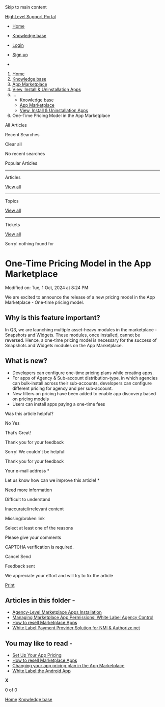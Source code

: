 Skip to main content

[ HighLevel Support Portal ](https://help.gohighlevel.com)

  * [ Home ](/support/home)
  * [ Knowledge base ](/support/solutions)

  * [Login](/support/login)
  * [Sign up](/support/signup)
  * 

  1. [Home](/support/home)
  2. [Knowledge base](/support/solutions)
  3. [App Marketplace](/support/solutions/155000000049)
  4. [View, Install & Uninstallation Apps](/support/solutions/folders/155000000161)
  5. ... 
     * [Knowledge base](/support/solutions)
     * [App Marketplace](/support/solutions/155000000049)
     * [View, Install & Uninstallation Apps](/support/solutions/folders/155000000161)
  6. One-Time Pricing Model in the App Marketplace

All  Articles 

Recent Searches

Clear all

No recent searches

Popular Articles

* * *

Articles

[View all](/support/search/solutions)

* * *

Topics

[View all](/support/search/topics)

* * *

Tickets

[View all](/support/search/tickets)

Sorry! nothing found for   

# One-Time Pricing Model in the App Marketplace

Modified on: Tue, 1 Oct, 2024 at 8:24 PM

We are excited to announce the release of a new pricing model in the App Marketplace - One-time pricing model.

## **Why is this feature important?**

In Q3, we are launching multiple asset-heavy modules in the marketplace - Snapshots and Widgets. These modules, once installed, cannot be reversed. Hence, a one-time pricing model is necessary for the success of Snapshots and Widgets modules on the App Marketplace. 

## **What is new?**

  * Developers can configure one-time pricing plans while creating apps.
  * For apps of Agency & Sub-account distribution-type, in which agencies can bulk-install across their sub-accounts, developers can configure different pricing for agency and per sub-account.
  * New filters on pricing have been added to enable app discovery based on pricing models
  * Users can install apps paying a one-time fees

Was this article helpful?

No  Yes 

That’s Great!

Thank you for your feedback

Sorry! We couldn't be helpful

Thank you for your feedback

Your e-mail address *

Let us know how can we improve this article! *

Need more information 

Difficult to understand 

Inaccurate/irrelevant content 

Missing/broken link 

Select at least one of the reasons 

Please give your comments 

CAPTCHA verification is required. 

Cancel  Send 

Feedback sent

We appreciate your effort and will try to fix the article

[Print](javascript:print\(\))

## Articles in this folder -

  * [Agency-Level Marketplace Apps Installation](/support/solutions/articles/155000001057-agency-level-marketplace-apps-installation)
  * [Managing Marketplace App Permissions: White Label Agency Control](/support/solutions/articles/155000001163-managing-marketplace-app-permissions-white-label-agency-control)
  * [How to resell Marketplace Apps](/support/solutions/articles/155000001220-how-to-resell-marketplace-apps)
  * [White Label Payment Provider Solution for NMI & Authorize.net](/support/solutions/articles/155000002747-white-label-payment-provider-solution-for-nmi-authorize-net)

## You may like to read -

  * [Set Up Your App Pricing](/support/solutions/articles/155000001217-set-up-your-app-pricing)
  * [How to resell Marketplace Apps](/support/solutions/articles/155000001220-how-to-resell-marketplace-apps)
  * [Changing your app pricing plan in the App Marketplace](/support/solutions/articles/155000003967-changing-your-app-pricing-plan-in-the-app-marketplace)
  * [White Label the Android App](/support/solutions/articles/48000982209-white-label-the-android-app)

**X**

0 of 0 []()

[Home](/support/home) [Knowledge base](/support/solutions)
